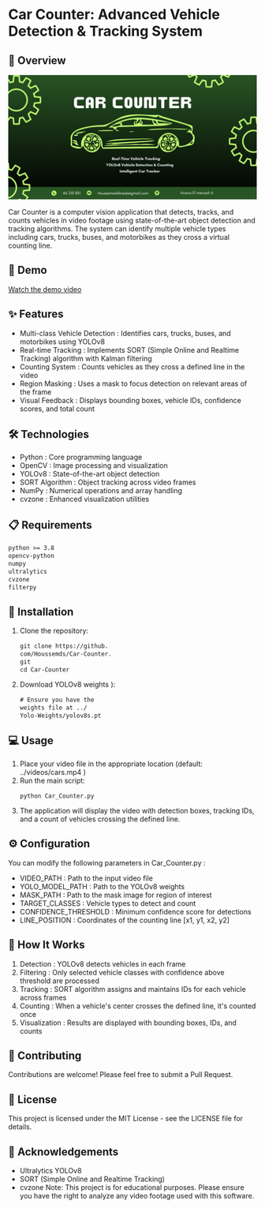 # Car Counter: Advanced Vehicle Detection & Tracking System
## 🚗 Overview
![Header](data/car_header.png)

Car Counter is a computer vision application that detects, tracks, and counts vehicles in video footage using state-of-the-art object detection and tracking algorithms. The system can identify multiple vehicle types including cars, trucks, buses, and motorbikes as they cross a virtual counting line.

## 🎥 Demo

[Watch the demo video](https://drive.google.com/file/d/1gNzmqzv7TE8-s2PQZctcWQP4Zy6zkQXv/view?usp=sharing)


## ✨ Features
- Multi-class Vehicle Detection : Identifies cars, trucks, buses, and motorbikes using YOLOv8
- Real-time Tracking : Implements SORT (Simple Online and Realtime Tracking) algorithm with Kalman filtering
- Counting System : Counts vehicles as they cross a defined line in the video
- Region Masking : Uses a mask to focus detection on relevant areas of the frame
- Visual Feedback : Displays bounding boxes, vehicle IDs, confidence scores, and total count
## 🛠️ Technologies
- Python : Core programming language
- OpenCV : Image processing and visualization
- YOLOv8 : State-of-the-art object detection
- SORT Algorithm : Object tracking across video frames
- NumPy : Numerical operations and array handling
- cvzone : Enhanced visualization utilities
## 📋 Requirements
```
python >= 3.8
opencv-python
numpy
ultralytics
cvzone
filterpy
```
## 🚀 Installation
1. Clone the repository:
   
   ```
   git clone https://github.
   com/Houssemds/Car-Counter.
   git
   cd Car-Counter
   ```

2. Download YOLOv8 weights ):
   
   ```
   # Ensure you have the 
   weights file at ../
   Yolo-Weights/yolov8s.pt
   ```
## 💻 Usage
1. Place your video file in the appropriate location (default: ../videos/cars.mp4 )
2. Run the main script:
   ```
   python Car_Counter.py
   ```
3. The application will display the video with detection boxes, tracking IDs, and a count of vehicles crossing the defined line.
## ⚙️ Configuration
You can modify the following parameters in Car_Counter.py :

- VIDEO_PATH : Path to the input video file
- YOLO_MODEL_PATH : Path to the YOLOv8 weights
- MASK_PATH : Path to the mask image for region of interest
- TARGET_CLASSES : Vehicle types to detect and count
- CONFIDENCE_THRESHOLD : Minimum confidence score for detections
- LINE_POSITION : Coordinates of the counting line [x1, y1, x2, y2]
## 🧠 How It Works
1. Detection : YOLOv8 detects vehicles in each frame
2. Filtering : Only selected vehicle classes with confidence above threshold are processed
3. Tracking : SORT algorithm assigns and maintains IDs for each vehicle across frames
4. Counting : When a vehicle's center crosses the defined line, it's counted once
5. Visualization : Results are displayed with bounding boxes, IDs, and counts
## 🤝 Contributing
Contributions are welcome! Please feel free to submit a Pull Request.

## 📄 License
This project is licensed under the MIT License - see the LICENSE file for details.

## 🙏 Acknowledgements
- Ultralytics YOLOv8
- SORT (Simple Online and Realtime Tracking)
- cvzone
Note: This project is for educational purposes. Please ensure you have the right to analyze any video footage used with this software.

